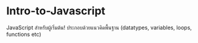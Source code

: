 # Intro-to-Javascript
JavaScript สำหรับผู้เริ่มต้น! ประกอบด้วยแนวคิดพื้นฐาน (datatypes, variables, loops, functions etc)
